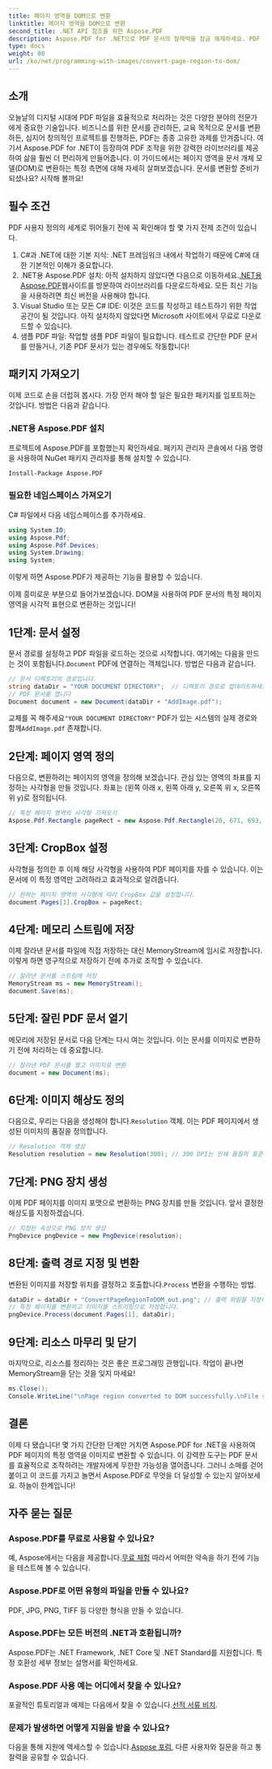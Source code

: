 ```yaml
---
title: 페이지 영역을 DOM으로 변환
linktitle: 페이지 영역을 DOM으로 변환
second_title: .NET API 참조를 위한 Aspose.PDF
description: Aspose.PDF for .NET으로 PDF 문서의 잠재력을 잠금 해제하세요. PDF 영역을 이미지로 변환하고 워크플로를 향상하세요.
type: docs
weight: 80
url: /ko/net/programming-with-images/convert-page-region-to-dom/
---
```

## 소개

오늘날의 디지털 시대에 PDF 파일을 효율적으로 처리하는 것은 다양한 분야의 전문가에게 중요한 기술입니다. 비즈니스를 위한 문서를 관리하든, 교육 목적으로 문서를 변환하든, 심지어 창의적인 프로젝트를 진행하든, PDF는 종종 고유한 과제를 안겨줍니다. 여기서 Aspose.PDF for .NET이 등장하여 PDF 조작을 위한 강력한 라이브러리를 제공하여 삶을 훨씬 더 편리하게 만들어줍니다. 이 가이드에서는 페이지 영역을 문서 개체 모델(DOM)로 변환하는 특정 측면에 대해 자세히 살펴보겠습니다. 문서를 변환할 준비가 되셨나요? 시작해 볼까요!

## 필수 조건

PDF 사용자 정의의 세계로 뛰어들기 전에 꼭 확인해야 할 몇 가지 전제 조건이 있습니다.
1. C#과 .NET에 대한 기본 지식: .NET 프레임워크 내에서 작업하기 때문에 C#에 대한 기본적인 이해가 중요합니다.
2.  .NET용 Aspose.PDF 설치: 아직 설치하지 않았다면 다음으로 이동하세요.[.NET용 Aspose.PDF](https://releases.aspose.com/pdf/net/)웹사이트를 방문하여 라이브러리를 다운로드하세요. 모든 최신 기능을 사용하려면 최신 버전을 사용해야 합니다.
3. Visual Studio 또는 모든 C# IDE: 이것은 코드를 작성하고 테스트하기 위한 작업 공간이 될 것입니다. 아직 설치하지 않았다면 Microsoft 사이트에서 무료로 다운로드할 수 있습니다.
4. 샘플 PDF 파일: 작업할 샘플 PDF 파일이 필요합니다. 테스트로 간단한 PDF 문서를 만들거나, 기존 PDF 문서가 있는 경우에도 작동합니다!

## 패키지 가져오기

이제 코드로 손을 더럽혀 봅시다. 가장 먼저 해야 할 일은 필요한 패키지를 임포트하는 것입니다. 방법은 다음과 같습니다.

### .NET용 Aspose.PDF 설치
프로젝트에 Aspose.PDF를 포함했는지 확인하세요. 패키지 관리자 콘솔에서 다음 명령을 사용하여 NuGet 패키지 관리자를 통해 설치할 수 있습니다.
```bash
Install-Package Aspose.PDF
```

### 필요한 네임스페이스 가져오기
C# 파일에서 다음 네임스페이스를 추가하세요.
```csharp
using System.IO;
using Aspose.Pdf;
using Aspose.Pdf.Devices;
using System.Drawing;
using System;
```

이렇게 하면 Aspose.PDF가 제공하는 기능을 활용할 수 있습니다.

이제 흥미로운 부분으로 들어가보겠습니다. DOM을 사용하여 PDF 문서의 특정 페이지 영역을 시각적 표현으로 변환하는 것입니다!

## 1단계: 문서 설정
 문서 경로를 설정하고 PDF 파일을 로드하는 것으로 시작합니다. 여기에는 다음을 만드는 것이 포함됩니다.`Document` PDF에 연결하는 객체입니다. 방법은 다음과 같습니다.

```csharp
// 문서 디렉토리의 경로입니다.
string dataDir = "YOUR DOCUMENT DIRECTORY";  // 디렉토리 경로로 업데이트하세요
// PDF 문서를 엽니다
Document document = new Document(dataDir + "AddImage.pdf");
```

 교체를 꼭 해주세요`"YOUR DOCUMENT DIRECTORY"` PDF가 있는 시스템의 실제 경로와 함께`AddImage.pdf` 존재합니다.

## 2단계: 페이지 영역 정의
다음으로, 변환하려는 페이지의 영역을 정의해 보겠습니다. 관심 있는 영역의 좌표를 지정하는 사각형을 만들 것입니다. 좌표는 (왼쪽 아래 x, 왼쪽 아래 y, 오른쪽 위 x, 오른쪽 위 y)로 정의됩니다.

```csharp
// 특정 페이지 영역의 사각형 가져오기
Aspose.Pdf.Rectangle pageRect = new Aspose.Pdf.Rectangle(20, 671, 693, 1125);
```

## 3단계: CropBox 설정
사각형을 정의한 후 이제 해당 사각형을 사용하여 PDF 페이지를 자를 수 있습니다. 이는 문서에 이 특정 영역만 고려하라고 효과적으로 알려줍니다.

```csharp
// 원하는 페이지 영역의 사각형에 따라 CropBox 값을 설정합니다.
document.Pages[1].CropBox = pageRect;
```

## 4단계: 메모리 스트림에 저장
이제 잘라낸 문서를 파일에 직접 저장하는 대신 MemoryStream에 임시로 저장합니다. 이렇게 하면 영구적으로 저장하기 전에 추가로 조작할 수 있습니다.

```csharp
// 잘라낸 문서를 스트림에 저장
MemoryStream ms = new MemoryStream();
document.Save(ms);
```

## 5단계: 잘린 PDF 문서 열기
메모리에 저장된 문서로 다음 단계는 다시 여는 것입니다. 이는 문서를 이미지로 변환하기 전에 처리하는 데 중요합니다.

```csharp
// 잘라낸 PDF 문서를 열고 이미지로 변환
document = new Document(ms);
```

## 6단계: 이미지 해상도 정의
다음으로, 우리는 다음을 생성해야 합니다.`Resolution` 객체. 이는 PDF 페이지에서 생성된 이미지의 품질을 정의합니다.

```csharp
// Resolution 객체 생성
Resolution resolution = new Resolution(300); // 300 DPI는 인쇄 품질의 표준입니다.
```

## 7단계: PNG 장치 생성
이제 PDF 페이지를 이미지 포맷으로 변환하는 PNG 장치를 만들 것입니다. 앞서 결정한 해상도를 지정하겠습니다.

```csharp
// 지정된 속성으로 PNG 장치 생성
PngDevice pngDevice = new PngDevice(resolution);
```

## 8단계: 출력 경로 지정 및 변환
변환된 이미지를 저장할 위치를 결정하고 호출합니다.`Process` 변환을 수행하는 방법.

```csharp
dataDir = dataDir + "ConvertPageRegionToDOM_out.png"; // 출력 파일을 지정하세요
// 특정 페이지를 변환하고 이미지를 스트리밍으로 저장합니다.
pngDevice.Process(document.Pages[1], dataDir);
```

## 9단계: 리소스 마무리 및 닫기
마지막으로, 리소스를 정리하는 것은 좋은 프로그래밍 관행입니다. 작업이 끝나면 MemoryStream을 닫는 것을 잊지 마세요!

```csharp
ms.Close();
Console.WriteLine("\nPage region converted to DOM successfully.\nFile saved at " + dataDir);
```

## 결론

이제 다 됐습니다! 몇 가지 간단한 단계만 거치면 Aspose.PDF for .NET을 사용하여 PDF 페이지의 특정 영역을 이미지로 변환할 수 있습니다. 이 강력한 도구는 PDF 문서를 효율적으로 조작하려는 개발자에게 무한한 가능성을 열어줍니다. 그러니 소매를 걷어붙이고 이 코드를 가지고 놀면서 Aspose.PDF로 무엇을 더 달성할 수 있는지 알아보세요. 하늘이 한계입니다!

## 자주 묻는 질문

### Aspose.PDF를 무료로 사용할 수 있나요?  
 예, Aspose에서는 다음을 제공합니다.[무료 체험](https://releases.aspose.com/) 따라서 어떠한 약속을 하기 전에 기능을 테스트해 볼 수 있습니다.

### Aspose.PDF로 어떤 유형의 파일을 만들 수 있나요?  
PDF, JPG, PNG, TIFF 등 다양한 형식을 만들 수 있습니다. 

### Aspose.PDF는 모든 버전의 .NET과 호환됩니까?  
Aspose.PDF는 .NET Framework, .NET Core 및 .NET Standard를 지원합니다. 특정 호환성 세부 정보는 설명서를 확인하세요.

### Aspose.PDF 사용 예는 어디에서 찾을 수 있나요?  
 포괄적인 튜토리얼과 예제는 다음에서 찾을 수 있습니다.[선적 서류 비치](https://reference.aspose.com/pdf/net/).

### 문제가 발생하면 어떻게 지원을 받을 수 있나요?  
 다음을 통해 지원에 액세스할 수 있습니다.[Aspose 포럼](https://forum.aspose.com/c/pdf/10), 다른 사용자와 질문을 하고 통찰력을 공유할 수 있습니다.